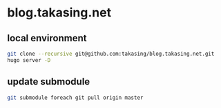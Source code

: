 # blog.takasing.net

## local environment

```sh
git clone --recursive git@github.com:takasing/blog.takasing.net.git
hugo server -D
```

## update submodule
```sh
git submodule foreach git pull origin master
```